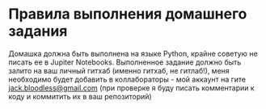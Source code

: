 # Правила выполнения домашнего задания

Домашка должна быть выполнена на языке Python, крайне советую не писать ее в Jupiter Notebooks. Выполненное задание должно быть залито на ваш личный гитхаб (именно гитхаб, не гитлаб!), меня необходимо будет добавить в коллабораторы - мой аккаунт на гите jack.bloodless@gmail.com (при проверке я буду писать комментарии к коду и коммитить их в ваш репозиторий)

